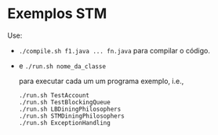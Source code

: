 
# Exemplos STM



Use:

- `./compile.sh f1.java ... fn.java` para compilar o código.

- e `./run.sh nome_da_classe` 

  para executar cada um um programa exemplo, i.e.,

  ```
  ./run.sh TestAccount
  ./run.sh TestBlockingQueue
  ./run.sh LBDiningPhilosophers
  ./run.sh STMDiningPhilosophers
  ./run.sh ExceptionHandling
  ```
